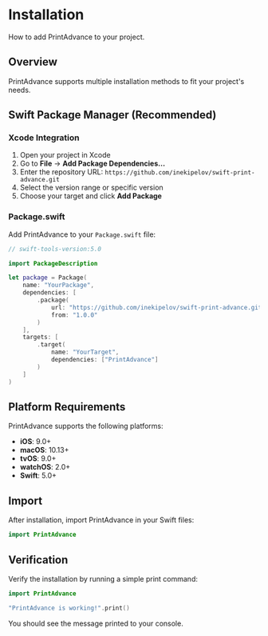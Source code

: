# Installation

How to add PrintAdvance to your project.

## Overview

PrintAdvance supports multiple installation methods to fit your project's needs.

## Swift Package Manager (Recommended)

### Xcode Integration

1. Open your project in Xcode
2. Go to **File** → **Add Package Dependencies...**
3. Enter the repository URL: `https://github.com/inekipelov/swift-print-advance.git`
4. Select the version range or specific version
5. Choose your target and click **Add Package**

### Package.swift

Add PrintAdvance to your `Package.swift` file:

```swift
// swift-tools-version:5.0

import PackageDescription

let package = Package(
    name: "YourPackage",
    dependencies: [
        .package(
            url: "https://github.com/inekipelov/swift-print-advance.git",
            from: "1.0.0"
        )
    ],
    targets: [
        .target(
            name: "YourTarget",
            dependencies: ["PrintAdvance"]
        )
    ]
)
```

## Platform Requirements

PrintAdvance supports the following platforms:

- **iOS**: 9.0+
- **macOS**: 10.13+
- **tvOS**: 9.0+
- **watchOS**: 2.0+
- **Swift**: 5.0+

## Import

After installation, import PrintAdvance in your Swift files:

```swift
import PrintAdvance
```

## Verification

Verify the installation by running a simple print command:

```swift
import PrintAdvance

"PrintAdvance is working!".print()
```

You should see the message printed to your console.
